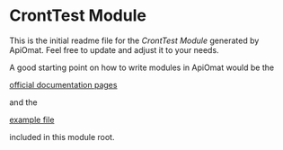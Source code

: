 # CrontTest Module

This is the initial readme file for the *CrontTest Module* generated by ApiOmat. 
Feel free to update and adjust it to your needs.

A good starting point on how to write modules in ApiOmat would be the 

[official documentation pages](https://docs.apiomat.com/30/Create-your-own.html) 

and the

[example file](snippets.md)

included in this module root.
